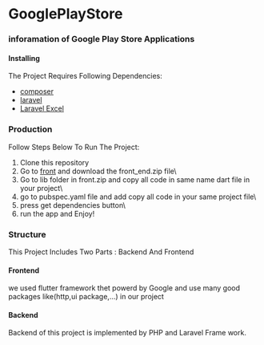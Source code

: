 # GooglePlayStore

### inforamation of Google Play Store Applications

#### Installing
The Project Requires Following Dependencies:

- [composer](https://getcomposer.org)
- [laravel](https://laravel.com/)
- [Laravel Excel](https://docs.laravel-excel.com/)

### Production
Follow Steps Below To Run The Project:
1. Clone this repository
2. Go to [front](https://mega.nz/folder/90xHzAKD#sSZwmY1IvJ5br_62f0-Abw) and download the front_end.zip file\
3. Go to lib folder in front.zip and copy all code in same name dart file in your project\
4. go to pubspec.yaml file and add copy all code in your same project file\
5. press get dependencies button\
6. run the app and Enjoy!



### Structure
This Project Includes Two Parts : Backend And Frontend

#### Frontend
we used flutter framework thet powerd by Google and use many good packages like(http,ui package,...) in our project

#### Backend 
Backend of this project is implemented by PHP and Laravel Frame work.

